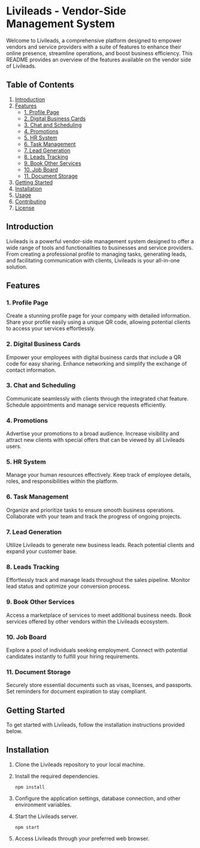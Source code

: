 

# Livileads - Vendor-Side Management System

Welcome to Livileads, a comprehensive platform designed to empower vendors and service providers with a suite of features to enhance their online presence, streamline operations, and boost business efficiency. This README provides an overview of the features available on the vendor side of Livileads.

## Table of Contents

1. [Introduction](#introduction)
2. [Features](#features)
   - [1. Profile Page](#1-profile-page)
   - [2. Digital Business Cards](#2-digital-business-cards)
   - [3. Chat and Scheduling](#3-chat-and-scheduling)
   - [4. Promotions](#4-promotions)
   - [5. HR System](#5-hr-system)
   - [6. Task Management](#6-task-management)
   - [7. Lead Generation](#7-lead-generation)
   - [8. Leads Tracking](#8-leads-tracking)
   - [9. Book Other Services](#9-book-other-services)
   - [10. Job Board](#10-job-board)
   - [11. Document Storage](#11-document-storage)
3. [Getting Started](#getting-started)
4. [Installation](#installation)
5. [Usage](#usage)
6. [Contributing](#contributing)
7. [License](#license)

## Introduction

Livileads is a powerful vendor-side management system designed to offer a wide range of tools and functionalities to businesses and service providers. From creating a professional profile to managing tasks, generating leads, and facilitating communication with clients, Livileads is your all-in-one solution.

## Features

### 1. Profile Page

Create a stunning profile page for your company with detailed information. Share your profile easily using a unique QR code, allowing potential clients to access your services effortlessly.

### 2. Digital Business Cards

Empower your employees with digital business cards that include a QR code for easy sharing. Enhance networking and simplify the exchange of contact information.

### 3. Chat and Scheduling

Communicate seamlessly with clients through the integrated chat feature. Schedule appointments and manage service requests efficiently.

### 4. Promotions

Advertise your promotions to a broad audience. Increase visibility and attract new clients with special offers that can be viewed by all Livileads users.

### 5. HR System

Manage your human resources effectively. Keep track of employee details, roles, and responsibilities within the platform.

### 6. Task Management

Organize and prioritize tasks to ensure smooth business operations. Collaborate with your team and track the progress of ongoing projects.

### 7. Lead Generation

Utilize Livileads to generate new business leads. Reach potential clients and expand your customer base.

### 8. Leads Tracking

Effortlessly track and manage leads throughout the sales pipeline. Monitor lead status and optimize your conversion process.

### 9. Book Other Services

Access a marketplace of services to meet additional business needs. Book services offered by other vendors within the Livileads ecosystem.

### 10. Job Board

Explore a pool of individuals seeking employment. Connect with potential candidates instantly to fulfill your hiring requirements.

### 11. Document Storage

Securely store essential documents such as visas, licenses, and passports. Set reminders for document expiration to stay compliant.

## Getting Started

To get started with Livileads, follow the installation instructions provided below.

## Installation

1. Clone the Livileads repository to your local machine.

2. Install the required dependencies.
   ```
   npm install
   ```

3. Configure the application settings, database connection, and other environment variables.

4. Start the Livileads server.
   ```
   npm start
   ```

5. Access Livileads through your preferred web browser.

